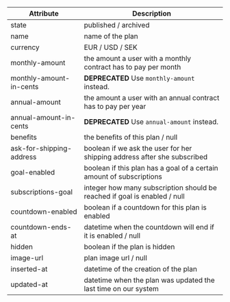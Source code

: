 Attribute | Description
--------- | -----------
state | published / archived
name | name of the plan
currency | EUR / USD / SEK
monthly-amount | the amount a user with a monthly contract has to pay per month
monthly-amount-in-cents | **DEPRECATED** Use `monthly-amount` instead.
annual-amount | the amount a user with an annual contract has to pay per year
annual-amount-in-cents | **DEPRECATED** Use `annual-amount` instead.
benefits | the benefits of this plan / null
ask-for-shipping-address | boolean if we ask the user for her shipping address after she subscribed
goal-enabled | boolean if this plan has a goal of a certain amount of subscriptions
subscriptions-goal | integer how many subscription should be reached if goal is enabled / null
countdown-enabled | boolean if a countdown for this plan is enabled
countdown-ends-at | datetime when the countdown will end if it is enabled / null
hidden | boolean if the plan is hidden
image-url | plan image url / null
inserted-at | datetime of the creation of the plan
updated-at | datetime when the plan was updated the last time on our system
